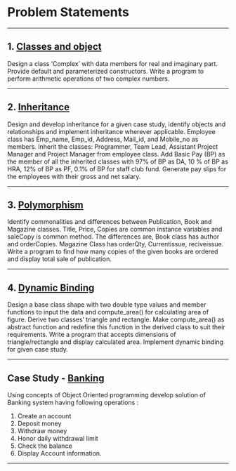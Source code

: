 # Problem Statements
<hr>

## 1. [Classes and object](https://github.com/GopalSaraf/SE_Labs/tree/main/OOPL/ComplexNumbers)

Design a class ‘Complex’ with data members for real and imaginary part. 
Provide default and parameterized constructors. 
Write a program to perform arithmetic operations of two complex numbers.

<hr>

## 2. [Inheritance](https://github.com/GopalSaraf/SE_Labs/tree/main/OOPL/Employee)

Design and develop inheritance for a given case study, identify objects and relationships and implement inheritance wherever applicable. 
Employee class has Emp_name, Emp_id, Address, Mail_id, and Mobile_no as members. 
Inherit the classes: Programmer, Team Lead, Assistant Project Manager and Project Manager from employee class. 
Add Basic Pay (BP) as the member of all the inherited classes with 97% of BP as DA, 10 % of BP as HRA, 12% of BP as PF, 0.1% of BP for staff club fund. 
Generate pay slips for the employees with their gross and net salary.

<hr>

## 3. [Polymorphism](https://github.com/GopalSaraf/SE_Labs/tree/main/OOPL/Polymorphism)

Identify commonalities and differences between Publication, Book and Magazine classes.
Title, Price, Copies are common instance variables and saleCopy is common method. The
differences are, Book class has author and orderCopies. Magazine Class has orderQty,
Currentissue, reciveissue. Write a program to find how many copies of the given books are
ordered and display total sale of publication.

<hr>

## 4. [Dynamic Binding](https://github.com/GopalSaraf/SE_Labs/tree/main/OOPL/DynamicBinding)

Design a base class shape with two double type values and member functions to input the data and compute_area() for calculating area of figure. Derive two classes’ triangle and rectangle. Make compute_area() as abstract function and redefine this function in the derived class to suit their requirements. Write a program that accepts dimensions of triangle/rectangle and display calculated area. Implement dynamic binding for given case study.

<hr>

## Case Study - [Banking](https://github.com/GopalSaraf/SE_Labs/tree/main/OOPL/Banking)

Using concepts of Object Oriented programming develop solution of Banking system having following operations :

1. Create an account
2. Deposit money 
3. Withdraw money 
4. Honor daily withdrawal limit 
5. Check the balance 
6. Display Account information.

<hr>